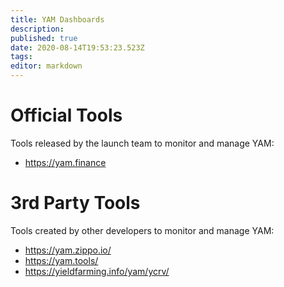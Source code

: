 ```yaml
---
title: YAM Dashboards
description: 
published: true
date: 2020-08-14T19:53:23.523Z
tags: 
editor: markdown
---
```


# Official Tools

Tools released by the launch team to monitor and manage YAM:

- https://yam.finance


# 3rd Party Tools

Tools created by other developers to monitor and manage YAM:

- https://yam.zippo.io/
- https://yam.tools/
- https://yieldfarming.info/yam/ycrv/